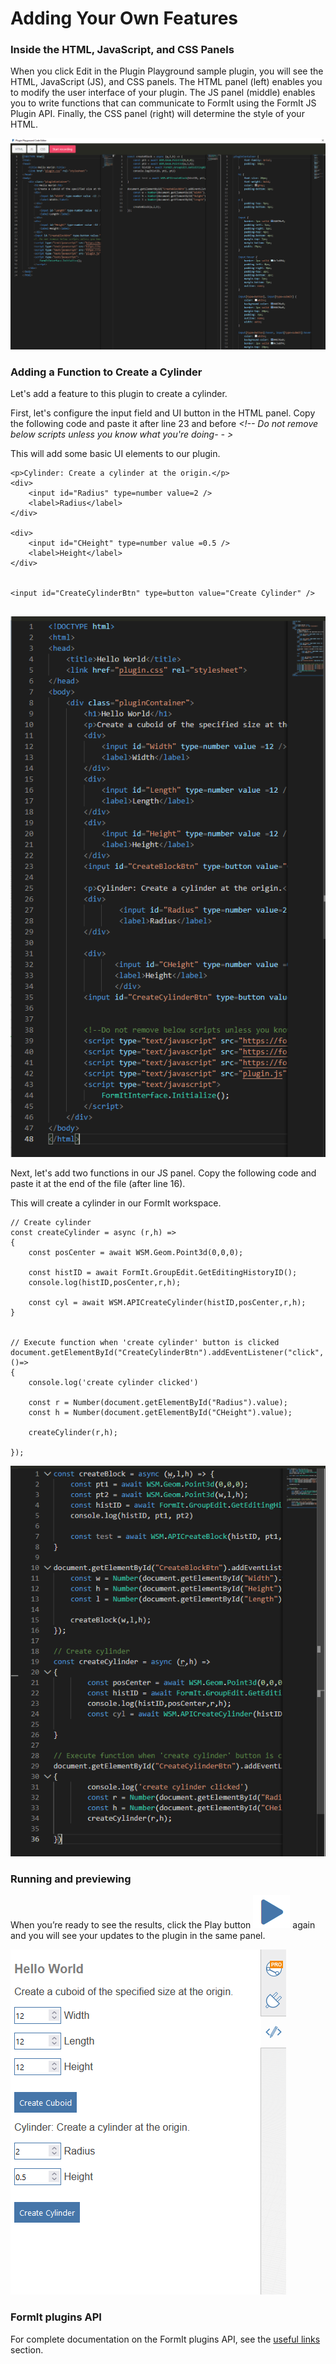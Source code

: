 # Adding Your Own Features

### Inside the HTML, JavaScript, and CSS Panels

When you click Edit in the Plugin Playground sample plugin, you will see the HTML, JavaScript (JS), and CSS panels. The HTML panel (left) enables you to modify the user interface of your plugin. The JS panel (middle) enables you to write functions that can communicate to FormIt using the FormIt JS Plugin API. Finally, the CSS panel (right) will determine the style of your HTML.

![](<../../../.gitbook/assets/image (27).png>)

### Adding a Function to Create a Cylinder

Let's add a feature to this plugin to create a cylinder.

First, let's configure the input field and UI button in the HTML panel. Copy the following code and paste it after line 23 and before _\<!-- Do not remove below scripts unless you know what you're doing- - >_

This will add some basic UI elements to our plugin.

```
<p>Cylinder: Create a cylinder at the origin.</p>
<div>
    <input id="Radius" type=number value=2 />
    <label>Radius</label>
</div>
        
<div>
    <input id="CHeight" type=number value =0.5 />
    <label>Height</label>
</div>
        

<input id="CreateCylinderBtn" type=button value="Create Cylinder" />
        
```

![](<../../../.gitbook/assets/image (86).png>)

Next, let's add two functions in our JS panel. Copy the following code and paste it at the end of the file (after line 16).

This will create a cylinder in our FormIt workspace.

```
// Create cylinder
const createCylinder = async (r,h) =>
{
    const posCenter = await WSM.Geom.Point3d(0,0,0);

    const histID = await FormIt.GroupEdit.GetEditingHistoryID();
    console.log(histID,posCenter,r,h);

    const cyl = await WSM.APICreateCylinder(histID,posCenter,r,h);
}


// Execute function when 'create cylinder' button is clicked
document.getElementById("CreateCylinderBtn").addEventListener("click", ()=>
{
    console.log('create cylinder clicked')

    const r = Number(document.getElementById("Radius").value);
    const h = Number(document.getElementById("CHeight").value);

    createCylinder(r,h);

});
```

![](<../../../.gitbook/assets/image (82).png>)

### Running and previewing

When you’re ready to see the results, click the Play button ![](<../../../.gitbook/assets/image (81).png>) again and you will see your updates to the plugin in the same panel.

![](<../../../.gitbook/assets/image (14).png>)

### FormIt plugins API

For complete documentation on the FormIt plugins API, see the [useful links](../useful-links.md) section.
